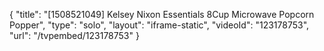 {
    "title": "[1508521049] Kelsey Nixon Essentials 8Cup Microwave Popcorn Popper",
    "type": "solo",
    "layout": "iframe-static",
    "videoId": "123178753",
    "url": "\/tvpembed\/123178753"
}